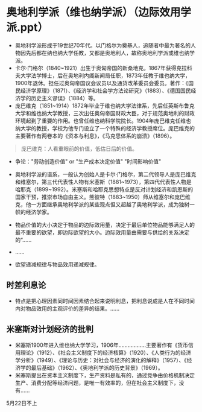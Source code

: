 # 奥地利学派（维也纳学派）（边际效用学派.ppt）
* 奥地利学派形成于19世纪70年代。以门格尔为奠基人，追随者中最为著名的人物因先后都在纳也纳大学任教，又都是奥地利人，故称奥地利学派或维也纳学派。
* 卡尔·门格尔（1840~1921）出生于奥匈帝国的新桑地克。1867年获得克拉科夫大学法学博士，后在奥地利内阁新闻局任职，1873年任教于维也纳大学，1900年退休。担任过奥匈帝国议会议员以及通货改革委员会委员。著作：《国民经济学原理》（1871）、《经济学和社会学方法论研究》（1883）、《德国国民经济学的历史主义谬误》（1884）等。
* 庞巴维克（1851~1914）1872年毕业于维也纳大学法律系，先后任英斯布鲁克大学和维也纳大学教授，三次出任奥匈帝国财政大臣，对于规范奥地利的财政环境起到了重要的作用。也曾任维也纳科学院院长。1904年庞巴维克任维也纳大学的教授，学校为他专门设立了一个特殊的经济学教授席位。庞巴维克的主要著作有两卷本的《资本与利息》，《马克思体系的崩溃》（1896）。
> 庞巴维克：人看重眼前的价值，低估日后的价值。
* 争论："劳动创造价值" or "生产成本决定价值" "时间影响价值"
* 奥地利学派的谱系，一般认为创始人是卡尔·门格尔，第二代领导人是庞巴维克和维塞尔，第三代代表性人物有米塞斯（1881~1973），第四代代表性人物是哈耶克（1899~1992）。米塞斯和哈耶克思想特点是反对计划经济和凯恩斯的国家干预，推崇市场自由主义。熊彼特（1883~1950）师从维塞尔和庞巴维克，他一方面继承奥地利学派的某些观点但又超越了奥地利学派，成为独树一帜的经济学家。

* 物品价值的大小决定于物品的边际效用量，决定于最后单位物品能够满足人的最不重要的欲望，即边际欲望的大小。边际效用量由需要与供给的关系决定的”……
* ……
* 欲望递减规律与物品效用递减规律。
## 时差利息论
* 特点是把心理因素同时间因素结合起来说明利息，把利息说成是人在不同时间内对物品效用的主观评价的差异的结果。……
## 米塞斯对计划经济的批判
* 米塞斯1900年进入维也纳大学学习，1906年………………主要著作有《货币信用理论》（1912）、《社会主义制度下的经济核算》（1920）、《人类行为的经济学分析》（1949）、《理论与历史：对社会与经济的演化的解释》（1957）、《经济学的最后基础》（1962）、《奥地利学派的历史背景》（1969）。
* 米塞斯提出在资本主义制度下，生产资料是私有的，通过竞争由价格机制决定生产、消费分配等经济问题，是唯一有效率的，但在社会主义制度下，没有……

5月22日不上